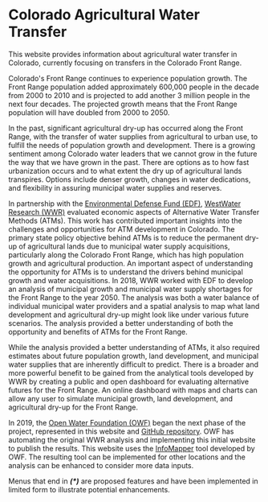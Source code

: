 # Colorado Agricultural Water Transfer #

This website provides information about agricultural water transfer in Colorado,
currently focusing on transfers in the Colorado Front Range.

Colorado's Front Range continues to experience population growth.
The Front Range population added approximately 600,000 people in the decade from 2000 to 2010
and is projected to add another 3 million people in the next four decades.
The projected growth means that the Front Range population will have doubled from 2000 to 2050.

In the past, significant agricultural dry-up has occurred along the Front Range,
with the transfer of water supplies from agricultural to urban use, to fulfill the needs of population growth and development.
There is a growing sentiment among Colorado water leaders that we
cannot grow in the future the way that we have grown in the past.
There are options as to how fast urbanization occurs and to what extent the dry up of agricultural lands transpires.
Options include denser growth, changes in water dedications,
and flexibility in assuring municipal water supplies and reserves.

In partnership with the [Environmental Defense Fund (EDF)](https://www.edf.org/),
[WestWater Research (WWR)](https://www.waterexchange.com/)
evaluated economic aspects of Alternative Water Transfer Methods (ATMs).
This work has contributed important insights into the challenges and opportunities for ATM development in Colorado.
The primary state policy objective behind ATMs is to reduce the permanent
dry-up of agricultural lands due to municipal water supply acquisitions,
particularly along the Colorado Front Range, which has high population growth and agricultural production.
An important aspect of understanding the opportunity for ATMs is to understand
the drivers behind municipal growth and water acquisitions.
In 2018, WWR worked with EDF to develop an analysis of municipal growth and municipal
water supply shortages for the Front Range to the year 2050.
The analysis was both a water balance of individual municipal water providers and a spatial analysis to
map what land development and agricultural dry-up might look like under various future scenarios.
The analysis provided a better understanding of both the opportunity and benefits of ATMs for the Front Range.

While the analysis provided a better understanding of ATMs,
it also required estimates about future population growth, land development,
and municipal water supplies that are inherently difficult to predict.
There is a broader and more powerful benefit to be gained from the analytical tools developed by
WWR by creating a public and open dashboard for evaluating alternative futures for the Front Range.
An online dashboard with maps and charts can allow any user to simulate municipal growth,
land development, and agricultural dry-up for the Front Range.

In 2019, the [Open Water Foundation (OWF)](http://openwaterfoundation.org/)
began the next phase of the project,
represented in this website and [GitHub repository](https://github.com/OpenWaterFoundation/owf-app-ag-urban-workflow).
OWF has automating the original WWR analysis and implementing this initial website to publish the results.
This website uses the [InfoMapper](http://software.openwaterfoundation.org/) tool developed by OWF.
The resulting tool can be implemented for other locations and the analysis
can be enhanced to consider more data inputs.

Menus that end in ***(\*)*** are proposed features and have been implemented in limited form to illustrate potential enhancements.
